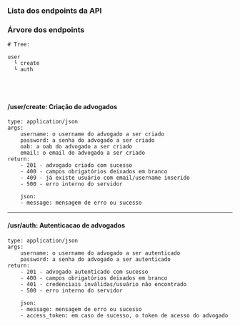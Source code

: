 ### Lista dos endpoints da API

### Árvore dos endpoints
```
# Tree:

user
  └ create
  └ auth

```
<br><br>

#### /user/create: Criação de advogados
```
type: application/json
args: 
    username: o username do advogado a ser criado
    password: a senha do advogado a ser criado
    oab: a oab do advogado a ser criado
    email: o email do advogado a ser criado
return:
    - 201 - advogado criado com sucesso
    - 400 - campos obrigatórios deixados em branco
    - 409 - já existe usuário com email/username inserido
    - 500 - erro interno do servidor
    
    json: 
    - message: mensagem de erro ou sucesso
```

---

#### /usr/auth: Autenticacao de advogados
```
type: application/json
args:
    username: o username do advogado a ser autenticado
    password: a senha do advogado a ser autenticado
return:
    - 201 - advogado autenticado com sucesso
    - 400 - campos obrigatórios deixados em branco
    - 401 - credenciais inválidas/usuário não encontrado
    - 500 - erro interno do servidor
    
    json:
    - message: mensagem de erro ou sucesso
    - access_token: em caso de sucesso, o token de acesso do advogado

```

